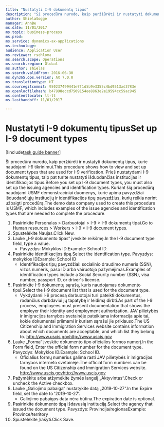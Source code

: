 ```yaml
--- 
title: "Nustatyti I-9 dokumentų tipus"
description: "Ši procedūra nurodo, kaip peržiūrėti ir nustatyti dokumentų tipus, kurie naudojami I-9 tikrinimui."
author: ShielaSogge
manager: AnnBe
ms.date: 11/01/2017
ms.topic: business-process
ms.prod: 
ms.service: dynamics-ax-applications
ms.technology: 
audience: Application User
ms.reviewer: rschloma
ms.search.scope: Operations
ms.search.region: Global
ms.author: shielas
ms.search.validFrom: 2016-06-30
ms.dyn365.ops.version: AX 7.0.0
ms.translationtype: HT
ms.sourcegitcommit: 950237499441e7f1d5b9e3355c4bd9513ad3783e
ms.openlocfilehash: b47998eccd7509154ee8863e2e19594cc59ac945
ms.contentlocale: lt-lt
ms.lasthandoff: 11/01/2017

---
```

# <a name="set-up-i-9-document-types"></a><span data-ttu-id="c0f70-103">Nustatyti I-9 dokumentų tipus</span><span class="sxs-lookup"><span data-stu-id="c0f70-103">Set up I-9 document types</span></span>

[!include[task guide banner](../../../includes/task-guide-banner.md)]

<span data-ttu-id="c0f70-104">Ši procedūra nurodo, kaip peržiūrėti ir nustatyti dokumentų tipus, kurie naudojami I-9 tikrinimui.</span><span class="sxs-lookup"><span data-stu-id="c0f70-104">This procedure shows how to view and set up document types that are used for I-9 verification.</span></span> <span data-ttu-id="c0f70-105">Prieš nustatydami I-9 dokumentų tipus, taip pat turite nustatyti išduodančias institucijas ir identifikacijos tipus.</span><span class="sxs-lookup"><span data-stu-id="c0f70-105">Before you set up I-9 document types, you must also set up the issuing agencies and identification types.</span></span> <span data-ttu-id="c0f70-106">Kuriant šią procedūrą naudojami USMF demonstraciniai duomenys, kurie apima pavyzdžiai išduodančiųjų institucijų ir identifikacijos tipų pavyzdžius, kurių reikia norint užbaigti procedūrą.</span><span class="sxs-lookup"><span data-stu-id="c0f70-106">The demo data company used to create this procedure is USMF, which includes examples of the issue agencies and identification types that are needed to complete the procedure.</span></span>

1. <span data-ttu-id="c0f70-107">Pasirinkite Personalas > Darbuotojai > I-9 > I-9 dokumentų tipai.</span><span class="sxs-lookup"><span data-stu-id="c0f70-107">Go to Human resources > Workers > I-9 > I-9 document types.</span></span>
2. <span data-ttu-id="c0f70-108">Spustelėkite Naujas.</span><span class="sxs-lookup"><span data-stu-id="c0f70-108">Click New.</span></span>
3. <span data-ttu-id="c0f70-109">Lauke „I-9 dokumento tipas“ įveskite reikšmę.</span><span class="sxs-lookup"><span data-stu-id="c0f70-109">In the I-9 document type field, type a value.</span></span>
    * <span data-ttu-id="c0f70-110">Pavyzdys: Mokyklos ID.</span><span class="sxs-lookup"><span data-stu-id="c0f70-110">Example: School ID.</span></span>  
4. <span data-ttu-id="c0f70-111">Pasirinkite identifikacijos tipą.</span><span class="sxs-lookup"><span data-stu-id="c0f70-111">Select the identification type.</span></span>  <span data-ttu-id="c0f70-112">Pavyzdys: mokyklos ID</span><span class="sxs-lookup"><span data-stu-id="c0f70-112">Example:  School ID</span></span>
    * <span data-ttu-id="c0f70-113">Identifikacijos tipų pavyzdžiai: socialinio draudimo numeris (SSN), vizos numeris, paso ID arba vairuotojo pažymėjimas.</span><span class="sxs-lookup"><span data-stu-id="c0f70-113">Examples of identification types include a Social Security number (SSN), visa number, passport ID, or driver's license.</span></span>  
5. <span data-ttu-id="c0f70-114">Pasirinkite I-9 dokumentų sąrašą, kuris naudojamas dokumento tipui.</span><span class="sxs-lookup"><span data-stu-id="c0f70-114">Select the I-9 document list that is used for the document type.</span></span>
    * <span data-ttu-id="c0f70-115">Vykdydami I-9 procesą darbuotojai turi pateikti dokumentus, rodančius darbdaviui jų tapatybę ir leidimą dirbti.</span><span class="sxs-lookup"><span data-stu-id="c0f70-115">As part of the I-9 process, employees must present documentation that shows the employer their identity and employment authorization.</span></span> <span data-ttu-id="c0f70-116">JAV pilietybės ir imigracijos tarnybos svetainėje pateikiama informacija apie tai, kokie dokumentai priimami ir kuriam sąrašui jie priklauso.</span><span class="sxs-lookup"><span data-stu-id="c0f70-116">The US Citizenship and Immigration Services website contains information about which documents are acceptable, and which list they belong to.</span></span>  <span data-ttu-id="c0f70-117">http://www.uscis.gov</span><span class="sxs-lookup"><span data-stu-id="c0f70-117">http://www.uscis.gov</span></span>  
6. <span data-ttu-id="c0f70-118">Lauke „Forma“ įveskite dokumento tipo oficialios formos numerį.</span><span class="sxs-lookup"><span data-stu-id="c0f70-118">In the Form field, Enter the official form number for the document type.</span></span> <span data-ttu-id="c0f70-119">Pavyzdys: Mokyklos ID.</span><span class="sxs-lookup"><span data-stu-id="c0f70-119">Example: School ID.</span></span>
    * <span data-ttu-id="c0f70-120">Oficialius formų numerius galima rasti JAV pilietybės ir imigracijos tarnybos interneto svetainėje.</span><span class="sxs-lookup"><span data-stu-id="c0f70-120">The official form numbers can be found on the US Citizenship and Immigration Services website.</span></span>  <span data-ttu-id="c0f70-121">http://www.uscis.gov</span><span class="sxs-lookup"><span data-stu-id="c0f70-121">http://www.uscis.gov</span></span>  
7. <span data-ttu-id="c0f70-122">Pažymėkite arba atžymėkite žymės langelį „Aktyvintas“.</span><span class="sxs-lookup"><span data-stu-id="c0f70-122">Check or uncheck the Active checkbox.</span></span>
8. <span data-ttu-id="c0f70-123">Lauke „Galiojimo pabaiga“ nustatykite datą „2019-10-27“.</span><span class="sxs-lookup"><span data-stu-id="c0f70-123">In the Expire field, set the date to '2019-10-27'.</span></span>
    * <span data-ttu-id="c0f70-124">Galiojimo pabaigos data nėra būtina.</span><span class="sxs-lookup"><span data-stu-id="c0f70-124">The expiration date is optional.</span></span>  
9. <span data-ttu-id="c0f70-125">Pasirinkite dokumento tipą išdavusią instituciją.</span><span class="sxs-lookup"><span data-stu-id="c0f70-125">Select the agency that issued the document type.</span></span> <span data-ttu-id="c0f70-126">Pavyzdys: Provincija/regionas</span><span class="sxs-lookup"><span data-stu-id="c0f70-126">Example: Province/territory</span></span>
10. <span data-ttu-id="c0f70-127">Spustelėkite Įrašyti.</span><span class="sxs-lookup"><span data-stu-id="c0f70-127">Click Save.</span></span>


